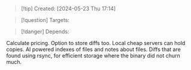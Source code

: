
>[!tip] Created: [2024-05-23 Thu 17:14]

>[!question] Targets: 

>[!danger] Depends: 

Calculate pricing.
Option to store diffs too.
Local cheap servers can hold copies.
AI powered indexes of files and notes about files.
Diffs that are found using rsync, for efficient storage where the binary did not churn much.